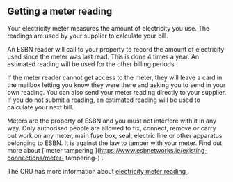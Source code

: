 ##  Getting a meter reading

Your electricity meter measures the amount of electricity you use. The
readings are used by your supplier to calculate your bill.

An ESBN reader will call to your property to record the amount of electricity
used since the meter was last read. This is done 4 times a year. An estimated
reading will be used for the other billing periods.

If the meter reader cannot get access to the meter, they will leave a card in
the mailbox letting you know they were there and asking you to send in your
own reading. You can also send your meter reading directly to your supplier.
If you do not submit a reading, an estimated reading will be used to calculate
your next bill.

Meters are the property of ESBN and you must not interfere with it in any way.
Only authorised people are allowed to fix, connect, remove or carry out work
on any meter, main fuse box, seal, electric line or other apparatus belonging
to ESBN. It is against the law to tamper with your meter. Find out more about
[ meter tampering ](https://www.esbnetworks.ie/existing-connections/meter-
tampering-) .

The CRU has more information about [ electricity meter reading
](https://www.cru.ie/home/customer-care/energy/meter-reads/) .
